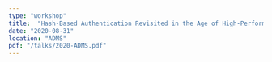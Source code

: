 ```yaml
---
type: "workshop"
title:  "Hash-Based Authentication Revisited in the Age of High-Performance Computers"
date: "2020-08-31"
location: "ADMS"
pdf: "/talks/2020-ADMS.pdf"
---
```

